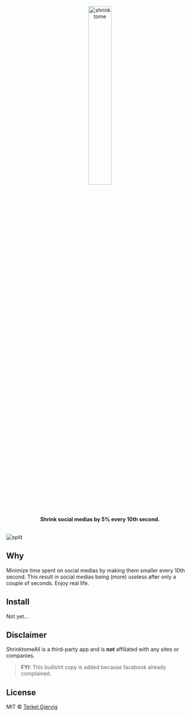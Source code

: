 <div align="center">
  <img src="https://github.com/terkelg/shrinktome/raw/master/logo.gif" alt="shrinktome" width="35%" />
</div>

<div align="center"><b>Shrink social medias by 5% every 10th second.</b></div>

<br />

![split](https://github.com/terkelg/shrinktome/raw/master/assets/split.png)


## Why

Minimize time spent on social medias by making them smaller every 10th second.
This result in social medias being (more) useless after only a couple of seconds. Enjoy real life.


## Install

Not yet...


## Disclaimer

ShrinktomeAll is a third-party app and is **not** affiliated with any sites or companies.

> **FYI:** This buillshit copy is added because facebook already complained.


## License

MIT © [Terkel Gjervig](https://terkel.com)
